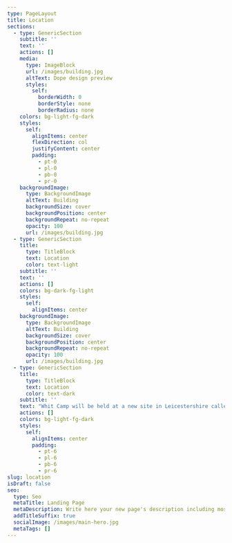 ```yaml
---
type: PageLayout
title: Location
sections:
  - type: GenericSection
    subtitle: ''
    text: ''
    actions: []
    media:
      type: ImageBlock
      url: /images/building.jpg
      altText: Dope design preview
      styles:
        self:
          borderWidth: 0
          borderStyle: none
          borderRadius: none
    colors: bg-light-fg-dark
    styles:
      self:
        alignItems: center
        flexDirection: col
        justifyContent: center
        padding:
          - pt-0
          - pl-0
          - pb-0
          - pr-0
    backgroundImage:
      type: BackgroundImage
      altText: Building
      backgroundSize: cover
      backgroundPosition: center
      backgroundRepeat: no-repeat
      opacity: 100
      url: /images/building.jpg
  - type: GenericSection
    title:
      type: TitleBlock
      text: Location
      color: text-light
    subtitle: ''
    text: ''
    actions: []
    colors: bg-dark-fg-light
    styles:
      self:
        alignItems: center
    backgroundImage:
      type: BackgroundImage
      altText: Building
      backgroundSize: cover
      backgroundPosition: center
      backgroundRepeat: no-repeat
      opacity: 100
      url: /images/building.jpg
  - type: GenericSection
    title:
      type: TitleBlock
      text: Location
      color: text-dark
    subtitle: ''
    text: "Whit Camp will be held at a new site in Leicestershire called Grace Dieu Manor Park. The site is a private football academy.\_\n\nGrace Dieu Mnr Dr, Thringstone, Coalville LE67 5UG - [Follow the link here\_to Google Maps.](https://maps.app.goo.gl/tRgTcaXxCmjpv6Ey6)\n\nWe suggest that you arrive from East coming along the A512 from Junction 23 of the M1. \n\nMore detailed information will be provided in the joining instructions in due course.\n\n<iframe src=\"https://www.google.com/maps/embed?pb=!1m14!1m8!1m3!1d9659.347907042707!2d-1.3359079!3d52.7531763!3m2!1i1024!2i768!4f13.1!3m3!1m2!1s0x4879e3189aa11061%3A0x200e582f972ff517!2sGrace%20Dieu%20Manor%20Park!5e0!3m2!1sen!2suk!4v1737236940883!5m2!1sen!2suk\" width=\"100%\" height=\"400\" style=\"border:0;\" allowfullscreen=\"\" loading=\"lazy\" referrerpolicy=\"no-referrer-when-downgrade\" allowtransparency=\"true\" frameborder=\"0\" scrolling=\"no\"></iframe>\n\n"
    actions: []
    colors: bg-light-fg-dark
    styles:
      self:
        alignItems: center
        padding:
          - pt-6
          - pl-6
          - pb-6
          - pr-6
slug: location
isDraft: false
seo:
  type: Seo
  metaTitle: Landing Page
  metaDescription: Write here your new page's description including most relevant keywords.
  addTitleSuffix: true
  socialImage: /images/main-hero.jpg
  metaTags: []
---
```

